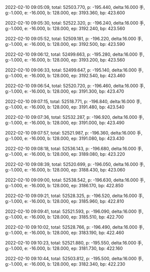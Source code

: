 2022-02-10 09:05:09, total: 52503.770, p: -195.440, delta:16.000 手, g:-1.000, e: -16.000, b: 128.000, ep: 3193.360, bp: 423.600

2022-02-10 09:05:30, total: 52522.320, p: -196.240, delta:16.000 手, g:-1.000, e: -16.000, b: 128.000, ep: 3192.240, bp: 423.560

2022-02-10 09:05:52, total: 52509.181, p: -196.220, delta:16.000 手, g:-1.000, e: -16.000, b: 128.000, ep: 3192.500, bp: 423.590

2022-02-10 09:06:12, total: 52499.663, p: -195.280, delta:16.000 手, g:-1.000, e: -16.000, b: 128.000, ep: 3193.200, bp: 423.560

2022-02-10 09:06:33, total: 52499.647, p: -195.140, delta:16.000 手, g:-1.000, e: -16.000, b: 128.000, ep: 3192.540, bp: 423.460

2022-02-10 09:06:54, total: 52520.720, p: -196.460, delta:16.000 手, g:-1.000, e: -16.000, b: 128.000, ep: 3191.300, bp: 423.470

2022-02-10 09:07:15, total: 52518.771, p: -196.840, delta:16.000 手, g:-1.000, e: -16.000, b: 128.000, ep: 3191.480, bp: 423.540

2022-02-10 09:07:36, total: 52532.287, p: -196.920, delta:16.000 手, g:-1.000, e: -16.000, b: 128.000, ep: 3191.000, bp: 423.490

2022-02-10 09:07:57, total: 52521.987, p: -196.360, delta:16.000 手, g:-1.000, e: -16.000, b: 128.000, ep: 3191.080, bp: 423.430

2022-02-10 09:08:18, total: 52536.143, p: -196.680, delta:16.000 手, g:-1.000, e: -16.000, b: 128.000, ep: 3189.080, bp: 423.220

2022-02-10 09:08:39, total: 52520.699, p: -196.050, delta:16.000 手, g:-1.000, e: -16.000, b: 128.000, ep: 3188.430, bp: 423.060

2022-02-10 09:09:00, total: 52538.542, p: -196.630, delta:16.000 手, g:-1.000, e: -16.000, b: 128.000, ep: 3186.170, bp: 422.850

2022-02-10 09:09:21, total: 52528.325, p: -196.520, delta:16.000 手, g:-1.000, e: -16.000, b: 128.000, ep: 3185.960, bp: 422.810

2022-02-10 09:09:41, total: 52521.593, p: -196.090, delta:16.000 手, g:-1.000, e: -16.000, b: 128.000, ep: 3185.510, bp: 422.700

2022-02-10 09:10:02, total: 52528.766, p: -196.490, delta:16.000 手, g:-1.000, e: -16.000, b: 128.000, ep: 3183.190, bp: 422.460

2022-02-10 09:10:23, total: 52521.880, p: -195.550, delta:16.000 手, g:-1.000, e: -16.000, b: 128.000, ep: 3181.730, bp: 422.160

2022-02-10 09:10:44, total: 52503.812, p: -195.500, delta:16.000 手, g:-1.000, e: -16.000, b: 128.000, ep: 3182.340, bp: 422.230